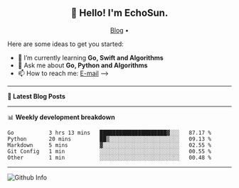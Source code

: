<h2 align="center">👋 Hello! I'm EchoSun.</h2>
<p align="center">
  <a href="https://blog.echosun.top">Blog</a> •
</p>

Here are some ideas to get you started:

- 🌱 I’m currently learning **Go, Swift and Algorithms**
- 💬 Ask me about **Go, Python and Algorithms**
- 📫 How to reach me: [E-mail](echosun1996@126.com)
-->

-------
**📝 Latest Blog Posts**

<!-- BLOG-POST-LIST:START -->
<!-- BLOG-POST-LIST:END -->

<!-- blog::START -->
<!-- blog::END -->

-------

📊 **Weekly development breakdown**
<!--START_SECTION:waka-->
```text
Go           3 hrs 13 mins   █████████████████████▓░░░   87.17 % 
Python       20 mins         ██▒░░░░░░░░░░░░░░░░░░░░░░   09.13 % 
Markdown     5 mins          ▓░░░░░░░░░░░░░░░░░░░░░░░░   02.55 % 
Git Config   1 min           ░░░░░░░░░░░░░░░░░░░░░░░░░   00.55 % 
Other        1 min           ░░░░░░░░░░░░░░░░░░░░░░░░░   00.48 % 
```
<!--END_SECTION:waka-->

-------
![Github Info](https://github-readme-stats.vercel.app/api?username=echosun1996&show_icons=true&count_private=true&hide=prs&theme=default_repocard)
